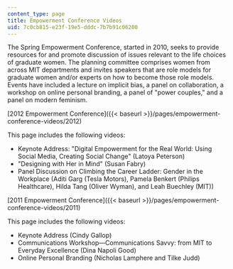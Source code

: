 ```yaml
---
content_type: page
title: Empowerment Conference Videos
uid: 7c0cb815-e23f-19e5-dddc-7b7b91c06200
---
```


The Spring Empowerment Conference, started in 2010, seeks to provide resources for and promote discussion of issues relevant to the life choices of graduate women. The planning committee comprises women from across MIT departments and invites speakers that are role models for graduate women and/or experts on how to become those role models. Events have included a lecture on implicit bias, a panel on collaboration, a workshop on online personal branding, a panel of "power couples," and a panel on modern feminism.

[2012 Empowerment Conference]({{< baseurl >}}/pages/empowerment-conference-videos/2012)

This page includes the following videos:

*   Keynote Address: "Digital Empowerment for the Real World: Using Social Media, Creating Social Change" (Latoya Peterson)
*   "Designing with Her in Mind" (Susan Fabry)
*   Panel Discussion on Climbing the Career Ladder: Gender in the Workplace (Aditi Garg (Tesla Motors), Pamela Benkert (Philips Healthcare), Hilda Tang (Oliver Wyman), and Leah Buechley (MIT))

[2011 Empowerment Conference]({{< baseurl >}}/pages/empowerment-conference-videos/2011)

This page includes the following videos:

*   Keynote Address (Cindy Gallop)
*   Communications Workshop—Communications Savvy: from MIT to Everyday Excellence (Dina Napoli Good)
*   Online Personal Branding (Nicholas Lamphere and Tilke Judd)
